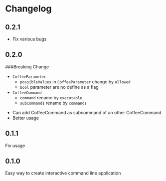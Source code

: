 # Changelog

## 0.2.1

* Fix various bugs

## 0.2.0

###Breaking Change
- `CoffeeParameter` 
    - `possibleValues` in `CoffeeParameter` change by `allowed`
    - `bool` parameter are no define as a flag
- `CoffeeCommand`
    - `command` rename by `executable`
    - `subcommands` rename by `commands`
 
    
* Can add CoffeeCommand as subcommand of an other CoffeeCommand
* Better usage

## 0.1.1

Fix usage

## 0.1.0

Easy way to create interactive command line application

